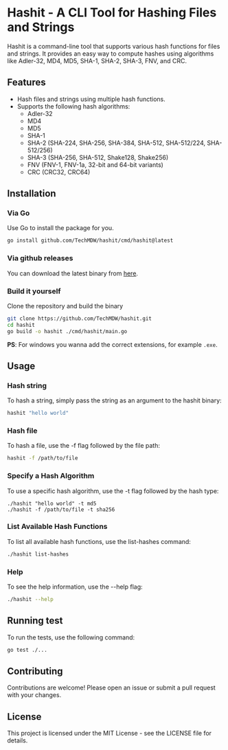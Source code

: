 # Hashit - A CLI Tool for Hashing Files and Strings

Hashit is a command-line tool that supports various hash functions for files and strings. It provides an easy way to compute hashes using algorithms like Adler-32, MD4, MD5, SHA-1, SHA-2, SHA-3, FNV, and CRC.

## Features

- Hash files and strings using multiple hash functions.
- Supports the following hash algorithms:
  - Adler-32
  - MD4
  - MD5
  - SHA-1
  - SHA-2 (SHA-224, SHA-256, SHA-384, SHA-512, SHA-512/224, SHA-512/256)
  - SHA-3 (SHA-256, SHA-512, Shake128, Shake256)
  - FNV (FNV-1, FNV-1a, 32-bit and 64-bit variants)
  - CRC (CRC32, CRC64)

## Installation

### Via Go

Use Go to install the package for you.

```sh
go install github.com/TechMDW/hashit/cmd/hashit@latest
```

### Via github releases

You can download the latest binary from [here](https://github.com/TechMDW/hashit/releases/latest).

### Build it yourself

Clone the repository and build the binary

```sh
git clone https://github.com/TechMDW/hashit.git
cd hashit
go build -o hashit ./cmd/hashit/main.go
```

**PS**: For windows you wanna add the correct extensions, for example `.exe`.

## Usage

### Hash string

To hash a string, simply pass the string as an argument to the hashit binary:

```sh
hashit "hello world"
```

### Hash file

To hash a file, use the -f flag followed by the file path:

```sh
hashit -f /path/to/file
```

### Specify a Hash Algorithm

To use a specific hash algorithm, use the -t flag followed by the hash type:

```
./hashit "hello world" -t md5
./hashit -f /path/to/file -t sha256
```

### List Available Hash Functions

To list all available hash functions, use the list-hashes command:

```sh
./hashit list-hashes
```

### Help

To see the help information, use the --help flag:

```sh
./hashit --help
```

## Running test

To run the tests, use the following command:

```sh
go test ./...
```

## Contributing

Contributions are welcome! Please open an issue or submit a pull request with your changes.

## License

This project is licensed under the MIT License - see the LICENSE file for details.
